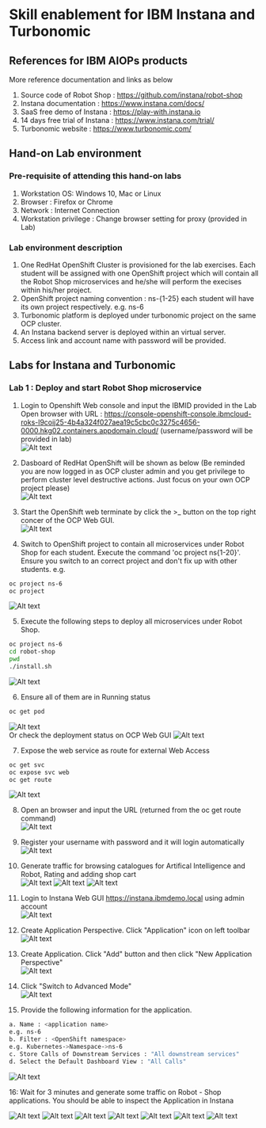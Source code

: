 # Skill enablement for IBM Instana and Turbonomic 

## References for IBM AIOPs products
More reference documentation and links as below

1. Source code of Robot Shop : https://github.com/instana/robot-shop 
2. Instana documentation : https://www.instana.com/docs/
3. SaaS free demo of Instana : https://play-with.instana.io
4. 14 days free trial of Instana : https://www.instana.com/trial/
5. Turbonomic website : https://www.turbonomic.com/

## Hand-on Lab environment
### Pre-requisite of attending this hand-on labs   

1. Workstation OS: Windows 10, Mac or Linux  
2. Browser : Firefox or Chrome  
3. Network : Internet Connection  
4. Workstation privilege : Change browser setting for proxy (provided in Lab)  

### Lab environment description 

1. One RedHat OpenShift Cluster is provisioned for the lab exercises. Each student will be assigned with one OpenShift project which will contain all the Robot Shop microservices and he/she will perform the execises within his/her project.  
2. OpenShift project naming convention : ns-{1-25}  each student will have its own project respectively. e.g. ns-6  
3. Turbonomic platform is deployed under turbonomic project on the same OCP cluster.  
4. An Instana backend server is deployed within an virtual server.
5. Access link and account name with password will be provided.    

## Labs for Instana and Turbonomic
### Lab 1 : Deploy and start Robot Shop microservice  
1. Login to  Openshift Web console and input the IBMID provided in the Lab  
Open browser with URL : https://console-openshift-console.ibmcloud-roks-l9coij25-4b4a324f027aea19c5cbc0c3275c4656-0000.hkg02.containers.appdomain.cloud/  (username/password will be provided in lab)  
![Alt text](./pic/ibmlogin.png?raw=true) 

2. Dasboard of RedHat OpenShift will be shown as below (Be reminded you are now logged in as OCP cluster admin and you get privilege to perform cluster level destructive actions. Just focus on your own OCP project please)  
![Alt text](./pic/ocpproject.png?raw=true) 

3. Start the OpenShift web terminate by click the >_ button on the top right concer of the OCP Web GUI.    
![Alt text](./pic/webterminal.png?raw=true)  

4. Switch to OpenShift project to contain all microservices under Robot Shop for each student. Execute the command 'oc project ns{1-20}'. Ensure you switch to an correct project and don't fix up with other students. e.g.    
```bash
oc project ns-6
oc project
```
![Alt text](./pic/createproject.png?raw=true)  

5. Execute the following steps to deploy all microservices under Robot Shop.    
```bash
oc project ns-6
cd robot-shop
pwd
./install.sh 
```
![Alt text](./pic/createappservice.png?raw=true)  

6. Ensure all of them are in Running status  
```bash
oc get pod  
```
![Alt text](./pic/allpodsrunning.png?raw=true)  
Or check the deployment status on OCP Web GUI
![Alt text](./pic/deployment.png?raw=true) 

7. Expose the web service as route for external Web Access    
```bash
oc get svc
oc expose svc web  
oc get route  
```
![Alt text](./pic/exposeroute.png?raw=true)  

8. Open an browser and input the URL (returned from the oc get route command)  
![Alt text](./pic/robotshopfront.png?raw=true)  
9. Register your username with password and it will login automatically   
![Alt text](./pic/register.png?raw=true)  

10. Generate traffic for browsing catalogues for Artifical Intelligence and Robot, Rating and adding shop cart     
![Alt text](./pic/webtrans.png?raw=true) 
![Alt text](./pic/rating.png?raw=true)
![Alt text](./pic/checkout.png?raw=true)

11. Login to Instana Web GUI https://instana.ibmdemo.local using admin account         
![Alt text](./pic/instanalogin.png?raw=true) 

12. Create Application Perspective. Click "Application" icon on left toolbar         
![Alt text](./pic/applications.png?raw=true) 

13. Create Application. Click "Add" button and then click "New Application Perspective"           
![Alt text](./pic/newapplicationperspective.png?raw=true) 
14. Click "Switch to Advanced Mode"             
![Alt text](./pic/switch.png?raw=true) 

15. Provide the following information for the application. 
```bash
a. Name : <application name>
e.g. ns-6
b. Filter : <OpenShift namespace>
e.g. Kubernetes->Namespace->ns-6
c. Store Calls of Downstream Services : "All downstream services"
d. Select the Default Dashboard View : "All Calls"
```
![Alt text](./pic/applicationsettings.png?raw=true) 

16: Wait for 3 minutes and generate some traffic on Robot - Shop applications. You should be able to inspect the Application in Instana  

![Alt text](./pic/example1.png?raw=true) 
![Alt text](./pic/example2.png?raw=true) 
![Alt text](./pic/example3.png?raw=true) 
![Alt text](./pic/example4.png?raw=true) 
![Alt text](./pic/example5.png?raw=true) 
![Alt text](./pic/example6.png?raw=true) 
![Alt text](./pic/example7.png?raw=true) 





